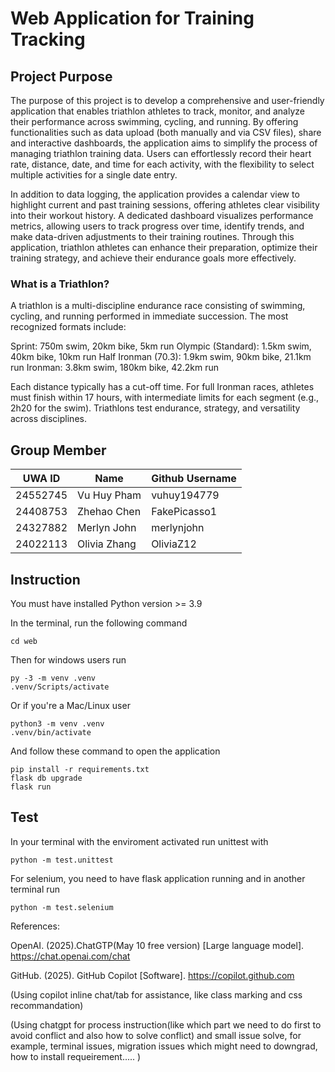 # Web Application for Training Tracking

## Project Purpose

The purpose of this project is to develop a comprehensive and user-friendly application that enables triathlon athletes to track, monitor, and analyze their performance across swimming, cycling, and running. By offering functionalities such as data upload (both manually and via CSV files), share and interactive dashboards, the application aims to simplify the process of managing triathlon training data. Users can effortlessly record their heart rate, distance, date, and time for each activity, with the flexibility to select multiple activities for a single date entry.

In addition to data logging, the application provides a calendar view to highlight current and past training sessions, offering athletes clear visibility into their workout history. A dedicated dashboard visualizes performance metrics, allowing users to track progress over time, identify trends, and make data-driven adjustments to their training routines. Through this application, triathlon athletes can enhance their preparation, optimize their training strategy, and achieve their endurance goals more effectively.

### What is a Triathlon?

A triathlon is a multi-discipline endurance race consisting of swimming, cycling, and running performed in immediate succession. The most recognized formats include:

Sprint: 750m swim, 20km bike, 5km run
Olympic (Standard): 1.5km swim, 40km bike, 10km run
Half Ironman (70.3): 1.9km swim, 90km bike, 21.1km run
Ironman: 3.8km swim, 180km bike, 42.2km run

Each distance typically has a cut-off time. For full Ironman races, athletes must finish within 17 hours, with intermediate limits for each segment (e.g., 2h20 for the swim). Triathlons test endurance, strategy, and versatility across disciplines.

## Group Member

| UWA ID   | Name         | Github Username |
| -------- | ------------ | --------------- |
| 24552745 | Vu Huy Pham  | vuhuy194779     |
| 24408753 | Zhehao Chen  | FakePicasso1    |
| 24327882 | Merlyn John  | merlynjohn      |
| 24022113 | Olivia Zhang | OliviaZ12       |

## Instruction

You must have installed Python version >= 3.9

In the terminal, run the following command

```
cd web
```

Then for windows users run

```
py -3 -m venv .venv
.venv/Scripts/activate
```

Or if you're a Mac/Linux user

```
python3 -m venv .venv
.venv/bin/activate
```

And follow these command to open the application

```
pip install -r requirements.txt
flask db upgrade
flask run
```

## Test

In your terminal with the enviroment activated run unittest with

```
python -m test.unittest
```

For selenium, you need to have flask application running and in another terminal run

```
python -m test.selenium

```

References:

OpenAI. (2025).ChatGTP(May 10 free version) [Large language model]. https://chat.openai.com/chat

GitHub. (2025). GitHub Copilot [Software]. https://copilot.github.com

(Using copilot inline chat/tab for assistance, like class marking and css recommandation)

(Using chatgpt for process instruction(like which part we need to do first to avoid conflict and also how to solve conflict) and small issue solve, for example, terminal issues, migration issues which might need to downgrad, how to install requeirement..... )

